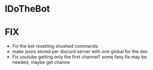 # IDoTheBot

# FIX

- Fix the bot resetting shushed commands
- make jsons stored per discord server with one global for the dev
- Fix youtube getting only the first channel? some fany fix may be needed, maybe get channe